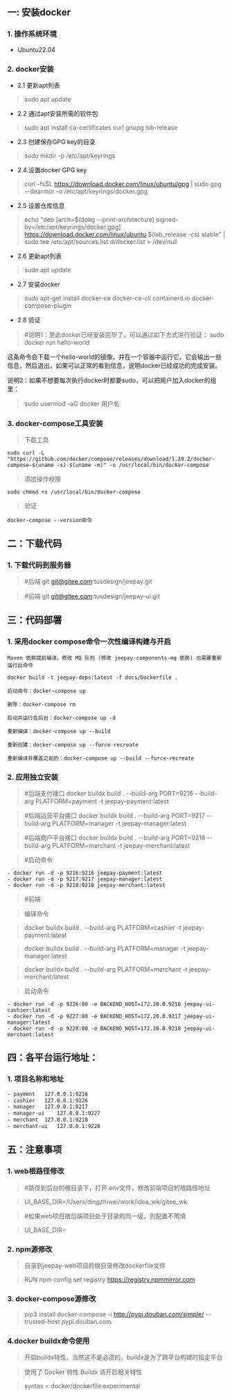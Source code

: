 ##  一: 安装docker

###  1. 操作系统环境
- Ubuntu22.04
###  2. docker安装
- 2.1 更新apt列表

> sudo apt update

- 2.2 通过apt安装所需的软件包

> sudo apt install ca-certificates curl gnupg lsb-release

- 2.3 创建保存GPG key的目录

> sudo mkdir -p /etc/apt/keyrings

- 2.4.设置docker GPG key

> curl -fsSL https://download.docker.com/linux/ubuntu/gpg | sudo gpg --dearmor -o /etc/apt/keyrings/docker.gpg

- 2.5 设置仓库信息

> echo "deb [arch=$(dpkg --print-architecture) signed-by=/etc/apt/keyrings/docker.gpg] https://download.docker.com/linux/ubuntu $(lsb_release -cs) stable" | sudo tee /etc/apt/sources.list.d/docker.list > /dev/null

- 2.6 更新apt列表

> sudo apt update

- 2.7 安装docker

> sudo apt-get install docker-ce docker-ce-cli containerd.io docker-compose-plugin

- 2.8 验证
> #说明1：至此docker已经安装完毕了，可以通过如下方式进行验证：
> sudo docker run hello-world

这条命令会下载一个hello-world的镜像，并在一个容器中运行它，它会输出一些信息，然后退出，如果可以正常的看到信息，说明docker已经成功的完成安装。

说明2：如果不想要每次执行docker时都要sudo，可以把用户加入docker的组里：

> sudo usermod -aG docker 用户名

###  3. docker-compose工具安装

> 下载工具
``` shell
sudo curl -L "https://github.com/docker/compose/releases/download/1.29.2/docker-compose-$(uname -s)-$(uname -m)" -o /usr/local/bin/docker-compose
```

> 添加操作权限
```shell
sudo chmod +x /usr/local/bin/docker-compose
```

>验证
``` shell
docker-compose --version命令
```

## 二：下载代码

### 1. 下载代码到服务器


> #后端
> git git@gitee.com:tusdesign/jeepay.git

> #前端
> git git@gitee.com:tusdesign/jeepay-ui.git



## 三：代码部署

###  1. 采用docker compose命令一次性编译构建与开启

```shell
Maven 依赖提前编译，修改 MQ 队列 (修改 jeepay-components-mq 依赖) 也需要重新运行此命令

docker build -t jeepay-deps:latest -f docs/Dockerfile .

启动命令：docker-compose up

删除：docker-compose rm

启动并运行在后台：docker-compose up -d

重新编译：docker-compose up --build

重新创建：docker-compose up --force-recreate

重新编译并覆盖之前的：docker-compose up --build --force-recreate
```

###  2. 应用独立安装
> #后端支付接口
> docker buildx build . --build-arg PORT=9216 --build-arg PLATFORM=payment -t jeepay-payment:latest

>#后端运营平台接口
docker buildx build . --build-arg PORT=9217 --build-arg PLATFORM=manager -t jeepay-manager:latest

>#后端商户平台接口
docker buildx build . --build-arg PORT=9218 --build-arg PLATFORM=merchant -t jeepay-merchant:latest

>#启动命令
```shell
- docker run -d -p 9216:9216 jeepay-payment:latest
- docker run -d -p 9217:9217 jeepay-manager:latest
- docker run -d -p 9218:9218 jeepay-merchant:latest
```


> #前端

> 编译命令

> docker buildx build . --build-arg PLATFORM=cashier -t jeepay-payment:latest

> docker buildx build . --build-arg PLATFORM=manager -t jeepay-manager:latest

> docker buildx build . --build-arg PLATFORM=merchant -t jeepay-merchant:latest

> 启动命令
```shell 
- docker run -d -p 9226:80 -e BACKEND_HOST=172.20.0.9216 jeepay-ui-cashier:latest
- docker run -d -p 9227:80 -e BACKEND_HOST=172.20.0.9217 jeepay-ui-manager:latest
- docker run -d -p 9228:80 -e BACKEND_HOST=172.20.0.9218 jeepay-ui-merchant:latest
```


## 四：各平台运行地址：
### 1.  项目名称和地址
```bash
- payment 	127.0.0.1:9216
- cashier 	127.0.0.1:9226
- manager 	127.0.0.1:9217
- manager-ui 	127.0.0.1:9227
- merchant 	127.0.0.1:9218
- merchant-ui 	127.0.0.1:9228
```

## 五：注意事项

### 1. web根路径修改
> #路径到后台的根目录下，打开.env文件，修改前端项目的根路径地址

> UI_BASE_DIR=/Users/dingzhiwei/work/idea_wk/gitee_wk

> #如果web项目跟后端项目处于目录的同一级，则配置不用填

> UI_BASE_DIR=


### 2. npm源修改
> 目录到jeepay-web项目的根目录修改dockerfile文件

> RUN npm config set registry https://registry.npmmirror.com


### 3. docker-compose源修改


> pip3 install docker-compose -i http://pypi.douban.com/simple/ --trusted-host pypi.douban.com

### 4.docker buildx命令使用

> 开启buildx特性，当然这不是必须的，buildx是为了跨平台构建时指定平台

> 使用了 Docker 特性 Buildx 请开启相关特性

> syntax = docker/dockerfile:experimental



